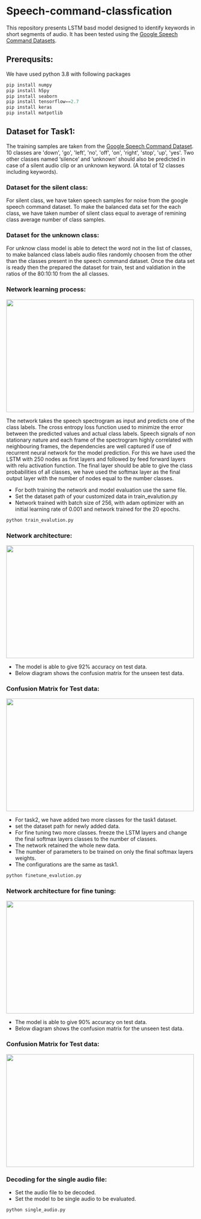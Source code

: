 # Speech-command-classfication
This repository presents LSTM basd model designed to identify keywords in short segments of audio. It has been tested using the [Google Speech Command Datasets](https://ai.googleblog.com/2017/08/launching-speech-commands-dataset.html). 
## Prerequsits:
We have used python 3.8 with following packages 
```python
pip install numpy
pip install h5py
pip install seaborn
pip install tensorflow==2.7
pip install keras
pip install matpotlib
```
## Dataset for Task1: 
The training samples are taken from the [Google Speech Command Dataset](https://ai.googleblog.com/2017/08/launching-speech-commands-dataset.html). 10 classes are 'down', 'go', 'left', 'no', 'off', 'on', 'right', 'stop', 'up', 'yes'. Two other classes named ‘silence’ and ‘unknown’ should also be predicted in case of a silent audio clip or an unknown keyword.
(A total of 12 classes including keywords).
### Dataset for the silent class: 
For silent class, we have taken speech samples for noise from the google speech command dataset. To make the balanced data set for the each class, we have taken number of silent class equal to average of remining class average number of class samples.

### Dataset for the unknown class:
For unknow class model is able to detect the word not in the list of classes, to make balanced class labels audio files randomly choosen from the other than the classes present in the speech command dataset. Once the data set is ready then the prepared the dataset for train, test and valdiation in the  ratios of the 80:10:10 from the all classes.

### Network learning process:  

<img src="https://user-images.githubusercontent.com/100190176/155514143-8fba57c2-e3c4-4829-8497-7ffe0ed0dcc1.png" width="500" height="300">



The network takes the speech spectrogram as input and predicts one of the class labels. The cross entropy loss function used to minimize the error between the predicted values and actual class labels. Speech signals of non stationary nature and each frame of the spectrogram highly correlated with neighbouring frames, the dependencies are well captured if use of recurrent neural network for the model prediction. For this we have used the LSTM with 250 nodes as first layers and followed by feed forward layers with relu activation function. The final layer should be able to give the class probabilities of all classes, we have used the softmax layer as the final output layer with the number of nodes equal to the number classes. 
- For both training the network  and model evaluation use the same file.
- Set the dataset path of your customized data in train_evalution.py 
- Network trained with batch size of 256, with adam optimizer with an initial learning rate of 0.001 and network trained for the 20 epochs.

```python
python train_evalution.py
```
### Network architecture:
<img src="https://user-images.githubusercontent.com/100190176/155454713-180b355c-59f1-40e7-81e3-119d25ec4879.png" width="500" height="300">

- The model is able to give 92%  accuracy on test data.
- Below diagram shows the confusion matrix for the unseen test data. 

### Confusion Matrix for Test data:

<img src="https://user-images.githubusercontent.com/100190176/155467018-3f64226f-90e1-470e-b369-a7d6b521c1b9.png" width="500" height="300">

- For task2, we have added two more classes for the task1 dataset.
- set the dataset path for newly added data.
- For fine tuning two more classes. freeze the LSTM layers and change the final softmax layers classes to the number of classes.
- The network retained the whole new data.
- The number of parameters to be trained on only  the final softmax layers weights.
- The configurations are the same as task1. 

```python
python finetune_evalution.py
```
### Network architecture for fine tuning:

<img src="https://user-images.githubusercontent.com/100190176/155467211-f7fdc1c8-ce45-4c0a-8512-68195e14c361.png" width="500" height="300"> 

- The model is able to give 90%  accuracy on test data.
- Below diagram shows the confusion matrix for the unseen test data. 

### Confusion Matrix for Test data:


<img src="https://user-images.githubusercontent.com/100190176/155467233-1594c7b0-0a92-4606-be69-967a96153f25.png" width="500" height="300">

### Decoding for the single audio file:
- Set the audio file to be decoded.
- Set the model to be single audio to be evaluated.
```python
python single_audio.py
```



